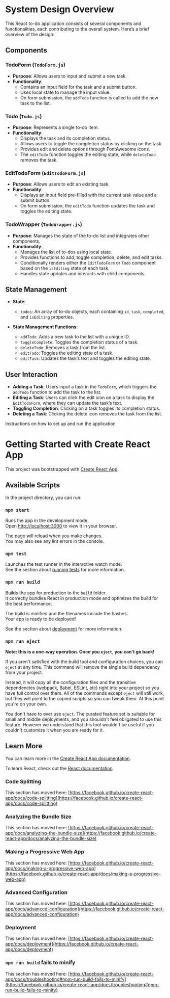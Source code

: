 # System Design Overview

This React to-do application consists of several components and functionalities, each contributing to the overall system. Here’s a brief overview of the design:

## Components

### TodoForm (`TodoForm.js`)
- **Purpose**: Allows users to input and submit a new task.
- **Functionality**:
  - Contains an input field for the task and a submit button.
  - Uses local state to manage the input value.
  - On form submission, the `addTodo` function is called to add the new task to the list.

### Todo (`Todo.js`)
- **Purpose**: Represents a single to-do item.
- **Functionality**:
  - Displays the task and its completion status.
  - Allows users to toggle the completion status by clicking on the task.
  - Provides edit and delete options through FontAwesome icons.
  - The `editTodo` function toggles the editing state, while `deleteTodo` removes the task.

### EditTodoForm (`EditTodoForm.js`)
- **Purpose**: Allows users to edit an existing task.
- **Functionality**:
  - Displays an input field pre-filled with the current task value and a submit button.
  - On form submission, the `editTodo` function updates the task and toggles the editing state.

### TodoWrapper (`TodoWrapper.js`)
- **Purpose**: Manages the state of the to-do list and integrates other components.
- **Functionality**:
  - Manages the list of to-dos using local state.
  - Provides functions to add, toggle completion, delete, and edit tasks.
  - Conditionally renders either the `EditTodoForm` or `Todo` component based on the `isEditing` state of each task.
  - Handles state updates and interacts with child components.

## State Management

- **State**:
  - `todos`: An array of to-do objects, each containing `id`, `task`, `completed`, and `isEditing` properties.
  
- **State Management Functions**:
  - `addTodo`: Adds a new task to the list with a unique ID.
  - `toggleComplete`: Toggles the completion status of a task.
  - `deleteTodo`: Removes a task from the list.
  - `editTodo`: Toggles the editing state of a task.
  - `editTask`: Updates the task’s text and toggles the editing state.

## User Interaction

- **Adding a Task**: Users input a task in the `TodoForm`, which triggers the `addTodo` function to add the task to the list.
- **Editing a Task**: Users can click the edit icon on a task to display the `EditTodoForm`, where they can update the task’s text.
- **Toggling Completion**: Clicking on a task toggles its completion status.
- **Deleting a Task**: Clicking the delete icon removes the task from the list.


Instructions on how to set up and run the application
# Getting Started with Create React App

This project was bootstrapped with [Create React App](https://github.com/facebook/create-react-app).

## Available Scripts

In the project directory, you can run:

### `npm start`

Runs the app in the development mode.\
Open [http://localhost:3000](http://localhost:3000) to view it in your browser.

The page will reload when you make changes.\
You may also see any lint errors in the console.

### `npm test`

Launches the test runner in the interactive watch mode.\
See the section about [running tests](https://facebook.github.io/create-react-app/docs/running-tests) for more information.

### `npm run build`

Builds the app for production to the `build` folder.\
It correctly bundles React in production mode and optimizes the build for the best performance.

The build is minified and the filenames include the hashes.\
Your app is ready to be deployed!

See the section about [deployment](https://facebook.github.io/create-react-app/docs/deployment) for more information.

### `npm run eject`

**Note: this is a one-way operation. Once you `eject`, you can't go back!**

If you aren't satisfied with the build tool and configuration choices, you can `eject` at any time. This command will remove the single build dependency from your project.

Instead, it will copy all the configuration files and the transitive dependencies (webpack, Babel, ESLint, etc) right into your project so you have full control over them. All of the commands except `eject` will still work, but they will point to the copied scripts so you can tweak them. At this point you're on your own.

You don't have to ever use `eject`. The curated feature set is suitable for small and middle deployments, and you shouldn't feel obligated to use this feature. However we understand that this tool wouldn't be useful if you couldn't customize it when you are ready for it.

## Learn More

You can learn more in the [Create React App documentation](https://facebook.github.io/create-react-app/docs/getting-started).

To learn React, check out the [React documentation](https://reactjs.org/).

### Code Splitting

This section has moved here: [https://facebook.github.io/create-react-app/docs/code-splitting](https://facebook.github.io/create-react-app/docs/code-splitting)

### Analyzing the Bundle Size

This section has moved here: [https://facebook.github.io/create-react-app/docs/analyzing-the-bundle-size](https://facebook.github.io/create-react-app/docs/analyzing-the-bundle-size)

### Making a Progressive Web App

This section has moved here: [https://facebook.github.io/create-react-app/docs/making-a-progressive-web-app](https://facebook.github.io/create-react-app/docs/making-a-progressive-web-app)

### Advanced Configuration

This section has moved here: [https://facebook.github.io/create-react-app/docs/advanced-configuration](https://facebook.github.io/create-react-app/docs/advanced-configuration)

### Deployment

This section has moved here: [https://facebook.github.io/create-react-app/docs/deployment](https://facebook.github.io/create-react-app/docs/deployment)

### `npm run build` fails to minify

This section has moved here: [https://facebook.github.io/create-react-app/docs/troubleshooting#npm-run-build-fails-to-minify](https://facebook.github.io/create-react-app/docs/troubleshooting#npm-run-build-fails-to-minify)
